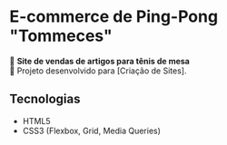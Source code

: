 # E-commerce de Ping-Pong "Tommeces"  

🔹 **Site de vendas de artigos para tênis de mesa**  
🔹 Projeto desenvolvido para [Criação de Sites].  

## Tecnologias  
- HTML5  
- CSS3 (Flexbox, Grid, Media Queries)  
